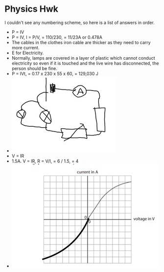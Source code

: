 # Physics Hwk
I couldn't see any numbering scheme, so here is a list of answers in order.

* P = IV
* P = IV, I = P/V, = 110/230, = 11/23A or 0.478A
* The cables in the clothes iron cable are thicker as they need to carry more current.
* E for Electricity.
* Normally, lamps are covered in a layer of plastic which cannot conduct electricity so even if it is touched and the live wire has disconnected, the person should be fine.
* P = IVt, = 0.17 x 230 x 55 x 60, = 129,030 J
* ![IMG_01.png](IMG_01.png)
* V = IR
* 1.5A. V = IR, R = V/I, = 6 / 1.5, = 4
* ![IMG_02.png](IMG_02.png)
